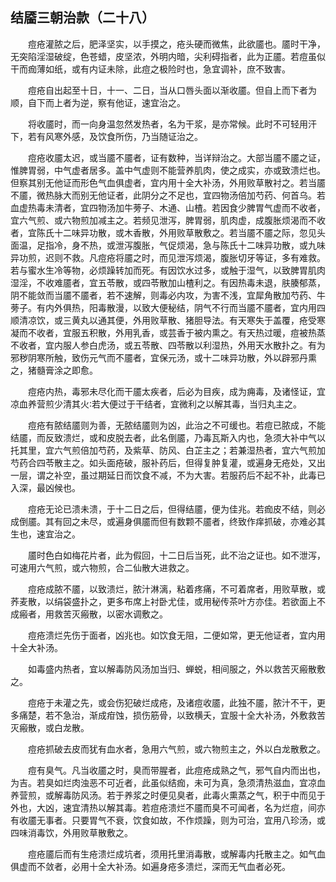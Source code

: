 ## 结靥三朝治款（二十八）


&emsp;&emsp;痘疮灌脓之后，肥泽坚实，以手摸之，疮头硬而微焦，此欲靥也。靥时干净，无突陷淫湿破绽，色苍蜡，皮坚浓，外明内暗，尖利碍指者，此为正靥。若痘虽似干而痂薄如纸，或有内证未除，此痘之极险时也，急宜调补，庶不致害。

&emsp;&emsp;痘疮自出起至十日，十一、二日，当从口唇头面以渐收靥。但自上而下者为顺，自下而上者为逆，察有他证，速宜治之。

&emsp;&emsp;将收靥时，而一向身温忽然发热者，名为干浆，是亦常候。此时不可轻用汗下，若有风寒外感，及饮食所伤，乃当随证治之。

&emsp;&emsp;痘疮收靥太迟，或当靥不靥者，证有数种，当详辩治之。大部当靥不靥之证，惟脾胃弱，中气虚者居多。盖中气虚则不能营养肌肉，使之成实，亦或致溃烂也。但察其别无他证而形色气血俱虚者，宜内用十全大补汤，外用败草散衬之。若当靥不靥，微热脉大而别无他证者，此阴分之不足也，宜四物汤倍加芍药、何首乌。若血虚热毒未清者，宜四物汤加牛蒡子、木通、山楂。若因食少脾胃气虚而不收者，宜六气煎、或六物煎加减主之。若频见泄泻，脾胃弱，肌肉虚，成腹胀烦渴而不收者，宜陈氏十二味异功散，或木香散，外用败草散敷之。若当靥不靥之际，忽见头面温，足指冷，身不热，或泄泻腹胀，气促烦渴，急与陈氏十二味异功散，或九味异功煎，迟则不救。凡痘疮将靥之时，而见泄泻烦渴，腹胀切牙等证，多有难救。若与蜜水生冷等物，必烦躁转加而死。有因饮水过多，或触于湿气，以致脾胃肌肉湿淫，不收难靥者，宜五苓散，或四苓散加山楂利之。有因热毒未退，肤腠郁蒸，阴不能敛而当靥不靥者，若不速解，则毒必内攻，为害不浅，宜犀角散加芍药、牛蒡子。有内外俱热，阳毒散漫，以致大便秘结，阴气不行而当靥不靥者，宜内用四顺清凉饮，或三黄丸以通其便，外用败草散、猪胆导法。有天寒失于盖覆，疮受寒凝而不收者，宜服五积散，外用乳香，或芸香于被内熏之。有天热过暖，痘被热蒸不收者，宜内服人参白虎汤，或五苓散、四苓散以利湿热，外用天水散扑之。有为邪秽阴寒所触，致伤元气而不靥者，宜保元汤，或十二味异功散，外以辟邪丹熏之，猪髓膏涂之即愈。

&emsp;&emsp;痘疮内热，毒邪未尽化而干靥太疾者，后必为目疾，成为痈毒，及诸怪证，宜凉血养营煎少清其火∶若大便过于干结者，宜微利之以解其毒，当归丸主之。

&emsp;&emsp;痘疮有脓结靥则为善，无脓结靥则为凶，此治之不可缓也。若痘已脓成，不能结靥，而反致溃烂，或和皮脱去者，此名倒靥，乃毒瓦斯入内也，急须大补中气以托其里，宜六气煎倍加芍药，及紫草、防风、白芷主之；若兼湿热者，宜六气煎加芍药合四苓散主之。如头面疮破，服补药后，但得复肿复灌，或遍身无疮处，又出一层，谓之补空，虽过期延日而饮食不减，不为大害。若服药后不起不补，此毒已入深，最凶候也。

&emsp;&emsp;痘疮无论已溃未溃，于十二日之后，但得结靥，便为佳兆。若痂皮不结，则必成倒靥。其有回之未尽，或遍身俱靥而但有数颗不靥者，终致作痒抓破，亦难必其生也，速宜治之。

&emsp;&emsp;靥时色白如梅花片者，此为假回，十二日后当死，此不治之证也。如不泄泻，可速用六气煎，或六物煎，合二仙散大进救之。

&emsp;&emsp;痘疮成脓不靥，以致溃烂，脓汁淋漓，粘着疼痛，不可着席者，用败草散，或荞麦散，以绢袋盛扑之，更多布席上衬卧尤佳，或用秘传茶叶方亦佳。若欲面上不成瘢者，用救苦灭瘢散，以密水调敷之。

&emsp;&emsp;痘疮溃烂先伤于面者，凶兆也。如饮食无阻，二便如常，更无他证者，宜内用十全大补汤。

&emsp;&emsp;如毒盛内热者，宜以解毒防风汤加当归、蝉蜕，相间服之，外以救苦灭瘢散敷之。

&emsp;&emsp;痘疮于未灌之先，或会伤犯破烂成疮，及诸痘收靥，此独不靥，脓汁不干，更多痛楚，若不急治，渐成疳蚀，损伤筋骨，以致横夭，宜服十全大补汤，外敷救苦灭瘢散，或白龙散。

&emsp;&emsp;痘疮抓破去皮而犹有血水者，急用六气煎，或六物煎主之，外以白龙散敷之。

&emsp;&emsp;痘有臭气。凡当收靥之时，臭而带腥者，此痘疮成熟之气，邪气自内而出也，为吉。若臭如烂肉浊恶不可近者，此虽似结痂，未可为真，急须清热滋血，宜凉血养营煎，或解毒防风汤。若于养浆之时便见臭者，此毒火熏蒸之气，积于中而见于外也，大凶，速宜清热以解其毒。若痘疮溃烂不靥而臭不可闻者，名为烂痘，间亦有收靥无事者。只要胃气不衰，饮食如故，不作烦躁，则为可治，宜用八珍汤，或四味消毒饮，外用败草散敷之。

&emsp;&emsp;痘疮靥后而有生疮溃烂成坑者，须用托里消毒散，或解毒内托散主之。如气血俱虚而不敛者，必用十全大补汤。如遍身疮多溃烂，深而无气血者必死。

